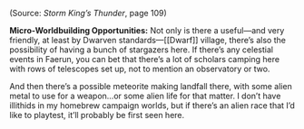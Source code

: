 (Source: *Storm King’s Thunder*, page 109)

**Micro-Worldbuilding Opportunities:** Not only is there a useful—and very friendly, at least by Dwarven standards—[[Dwarf]] village, there’s also the possibility of having a bunch of stargazers here. If there’s any celestial events in Faerun, you can bet that there’s a lot of scholars camping here with rows of telescopes set up, not to mention an observatory or two.

And then there’s a possible meteorite making landfall there, with some alien metal to use for a weapon…or some alien life for that matter. I don’t have illithids in my homebrew campaign worlds, but if there’s an alien race that I’d like to playtest, it’ll probably be first seen here.
